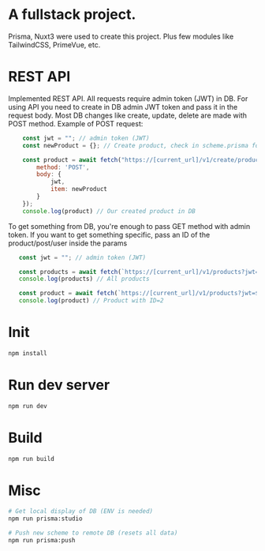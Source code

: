 # A fullstack project.

Prisma, Nuxt3 were used to create this project.
Plus few modules like TailwindCSS, PrimeVue, etc.

# REST API
Implemented REST API. All requests require admin token (JWT) in DB.
For using API you need to create in DB admin JWT token and pass it in the request body.
Most DB changes like create, update, delete are made with POST method.
Example of POST request:

```javascript
    const jwt = ""; // admin token (JWT)
    const newProduct = {}; // Create product, check in scheme.prisma for properties

    const product = await fetch("https://[current_url]/v1/create/products", {
        method: 'POST',
        body: {
            jwt,
            item: newProduct
        } 
    });
    console.log(product) // Our created product in DB
```
 To get something from DB, you're enough to pass GET method with admin token. If you want to get something specific, pass an ID of the product/post/user inside the params

 ```javascript
    const jwt = ""; // admin token (JWT)

    const products = await fetch(`https://[current_url]/v1/products?jwt=${jwt}`);
    console.log(products) // All products

    const product = await fetch(`https://[current_url]/v1/products?jwt=${jwt}&id=2`);
    console.log(product) // Product with ID=2
 ```

# Init 
```bash
npm install
```

# Run dev server
```bash
npm run dev
```

# Build
```bash
npm run build
```

# Misc

```bash
# Get local display of DB (ENV is needed)
npm run prisma:studio

# Push new scheme to remote DB (resets all data)
npm run prisma:push
